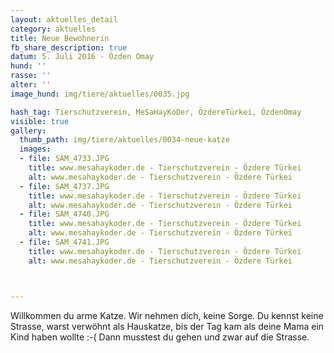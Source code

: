 ```yaml
---
layout: aktuelles_detail
category: aktuelles
title: Neue Bewohnerin
fb_share_description: true
datum: 5. Juli 2016 - Özden Omay
hund: ''
rasse: ''
alter: ''
image_hund: img/tiere/aktuelles/0035.jpg

hash_tag: Tierschutzverein, MeSaHayKoDer, ÖzdereTürkei, ÖzdenOmay
visible: true
gallery:
  thumb_path: img/tiere/aktuelles/0034-neue-katze
  images:
  - file: SAM_4733.JPG
    title: www.mesahaykoder.de - Tierschutzverein - Özdere Türkei
    alt: www.mesahaykoder.de - Tierschutzverein - Özdere Türkei
  - file: SAM_4737.JPG
    title: www.mesahaykoder.de - Tierschutzverein - Özdere Türkei
    alt: www.mesahaykoder.de - Tierschutzverein - Özdere Türkei
  - file: SAM_4740.JPG
    title: www.mesahaykoder.de - Tierschutzverein - Özdere Türkei
    alt: www.mesahaykoder.de - Tierschutzverein - Özdere Türkei
  - file: SAM_4741.JPG
    title: www.mesahaykoder.de - Tierschutzverein - Özdere Türkei
    alt: www.mesahaykoder.de - Tierschutzverein - Özdere Türkei



---
```

Willkommen du arme Katze.
Wir nehmen dich, keine Sorge. Du kennst keine Strasse, warst verwöhnt als Hauskatze, bis der Tag kam als deine Mama ein Kind haben wollte :-( Dann musstest du gehen und zwar auf die Strasse.
